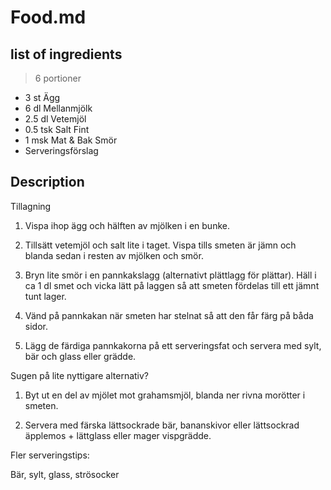 # Food.md

## list of ingredients
> 6 portioner

* 3 st Ägg
* 6 dl Mellanmjölk
* 2.5 dl Vetemjöl
* 0.5 tsk Salt Fint
* 1 msk Mat & Bak Smör
* Serveringsförslag

## Description

Tillagning
1. Vispa ihop ägg och hälften av mjölken i en bunke.

2. Tillsätt vetemjöl och salt lite i taget. Vispa tills smeten är jämn och blanda sedan i resten av mjölken och smör.

3. Bryn lite smör i en pannkakslagg (alternativt plättlagg för plättar). Häll i ca 1 dl smet och vicka lätt på laggen så att smeten fördelas till ett jämnt tunt lager.

4. Vänd på pannkakan när smeten har stelnat så att den får färg på båda sidor.

5. Lägg de färdiga pannkakorna på ett serveringsfat och servera med sylt, bär och glass eller grädde.

Sugen på lite nyttigare alternativ?

1. Byt ut en del av mjölet mot grahamsmjöl, blanda ner rivna morötter i smeten.

2. Servera med färska lättsockrade bär, bananskivor eller lättsockrad äpplemos + lättglass eller mager vispgrädde.

Fler serveringstips:

Bär, sylt, glass, strösocker